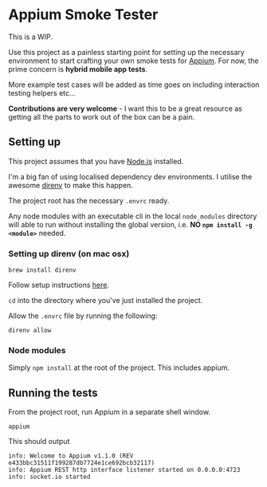 # Appium Smoke Tester

This is a WIP.

Use this project as a painless starting point for setting up the necessary environment
to start crafting your own smoke tests for [Appium](http://appium.io). For now, the prime concern is __hybrid mobile app tests__.

More example test cases will be added as time goes on including interaction testing helpers etc...

__Contributions are very welcome__ - I want this to be a great resource as getting all the parts to work out of the box can be a pain.

## Setting up

This project assumes that you have [Node.js](http://nodejs.org) installed.

I'm a big fan of using localised dependency dev environments. I utilise the awesome [direnv](https://github.com/zimbatm/direnv) to make this happen.

The project root has the necessary ```.envrc``` ready.

Any node modules with an executable cli in the local ```node_modules``` directory will able to run without installing the global version, i.e. __NO ```npm install -g <module>```__ needed.

### Setting up direnv (on mac osx)

```
brew install direnv
```

Follow setup instructions [here](https://github.com/zimbatm/direnv#setup).

```cd``` into the directory where you've just installed the project.

Allow the ```.envrc``` file by running the following:

```
direnv allow
```

### Node modules

Simply ```npm install``` at the root of the project. This includes appium.

## Running the tests

From the project root, run Appium in a separate shell window.

```
appium
```

This should output
```
info: Welcome to Appium v1.1.0 (REV e433bbc31511f199287db7724e1ce692bcb32117)
info: Appium REST http interface listener started on 0.0.0.0:4723
info: socket.io started
```